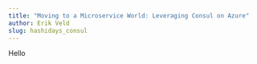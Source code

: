 ```yaml
---
title: "Moving to a Microservice World: Leveraging Consul on Azure"
author: Erik Veld
slug: hashidays_consul
---
```

Hello